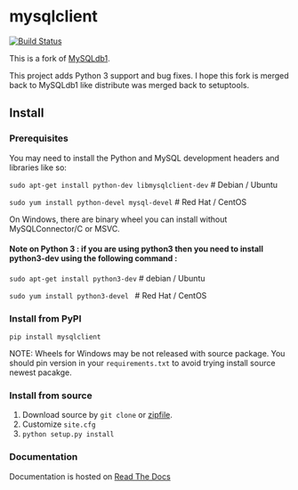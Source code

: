 # mysqlclient

[![Build Status](https://secure.travis-ci.org/PyMySQL/mysqlclient-python.png)](http://travis-ci.org/PyMySQL/mysqlclient-python)

This is a fork of [MySQLdb1](https://github.com/farcepest/MySQLdb1).

This project adds Python 3 support and bug fixes.
I hope this fork is merged back to MySQLdb1 like distribute was merged back to setuptools.

## Install

### Prerequisites

You may need to install the Python and MySQL development headers and libraries like so:

`sudo apt-get install python-dev libmysqlclient-dev`  # Debian / Ubuntu

`sudo yum install python-devel mysql-devel`  # Red Hat / CentOS

On Windows, there are binary wheel you can install without MySQLConnector/C or MSVC. 

#### Note on Python 3 : if you are using python3 then you need to install python3-dev using the following command :

`sudo apt-get install python3-dev` # debian / Ubuntu

`sudo yum install python3-devel `  # Red Hat / CentOS


### Install from PyPI

`pip install mysqlclient`

NOTE: Wheels for Windows may be not released with source package. You should pin version
in your `requirements.txt` to avoid trying install source newest pacakge.


### Install from source

1. Download source by `git clone` or [zipfile](https://github.com/PyMySQL/mysqlclient-python/archive/master.zip).
2. Customize `site.cfg`
3. `python setup.py install`

### Documentation

Documentation is hosted on [Read The Docs](https://mysqlclient.readthedocs.org/)

